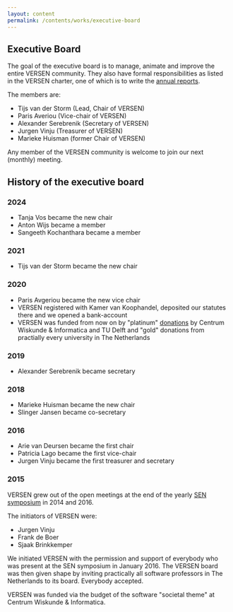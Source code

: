 ```yaml
---
layout: content
permalink: /contents/works/executive-board
---
```


## Executive Board

The goal of the executive board is to manage, animate and improve the entire VERSEN community. They also have formal responsibilities as 
listed in the VERSEN charter, one of which is to write the [annual reports](/contents/annual-reports).

The members are:
* Tijs van der Storm (Lead, Chair of VERSEN)
* Paris Averiou (Vice-chair of VERSEN)
* Alexander Serebrenik (Secretary of VERSEN)
* Jurgen Vinju (Treasurer of VERSEN)
* Marieke Huisman (former Chair of VERSEN)

Any member of the VERSEN community is welcome to join our next (monthly) meeting.

## History of the executive board

### 2024

* Tanja Vos became the new chair
* Anton Wijs became a member
* Sangeeth Kochanthara became a member

### 2021

* Tijs van der Storm became the new chair

### 2020

* Paris Avgeriou became the new vice chair
* VERSEN registered with Kamer van Koophandel, deposited our statutes there and we opened a bank-account
* VERSEN was funded from now on by "platinum" [donations](/contents/sponsors) by Centrum Wiskunde & Informatica and TU Delft and "gold" donations from practially every university in The Netherlands

### 2019

* Alexander Serebrenik became secretary

### 2018

* Marieke Huisman became the new chair
* Slinger Jansen became co-secretary 

### 2016

* Arie van Deursen became the first chair
* Patricia Lago became the first vice-chair 
* Jurgen Vinju became the first treasurer and secretary 

### 2015

VERSEN grew out of the open meetings at the end of the yearly [SEN symposium](/contents/works/symposium) in 2014 and 2016.

The initiators of VERSEN were:

* Jurgen Vinju 
* Frank de Boer
* Sjaak Brinkkemper

We initiated VERSEN with the permission and support of everybody who was present at the SEN symposium in January 2016. The VERSEN board was then given shape by inviting practically all software professors in The Netherlands to its board. Everybody accepted.

VERSEN was funded via the budget of the software "societal theme" at Centrum Wiskunde & Informatica.
